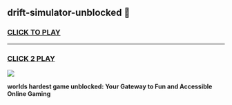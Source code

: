 
## drift-simulator-unblocked 👋
<h3>
<a href="https://premium.freeplayer.one?title=drift-simulator-unblocked&ref=14F">CLICK TO PLAY</a></h3>
<hr>

<h3>
<a href="https://premium.freeplayer.one?title=drift-simulator-unblocked&ref=14F">CLICK 2 PLAY</a>
  
</h3>

<a href="https://premium.freeplayer.one?title=drift-simulator-unblocked&ref=12F/"><img src="https://clearcache.store/games.png"></a>


**worlds hardest game unblocked: Your Gateway to Fun and Accessible Online Gaming**
